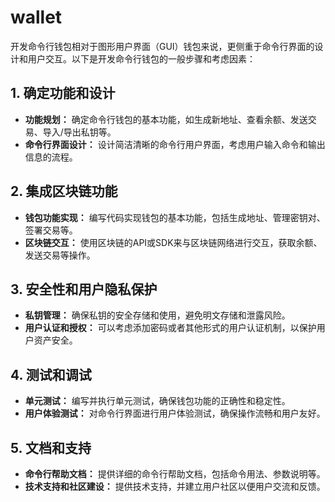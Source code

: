 # wallet

开发命令行钱包相对于图形用户界面（GUI）钱包来说，更侧重于命令行界面的设计和用户交互。以下是开发命令行钱包的一般步骤和考虑因素：

## 1. 确定功能和设计

- **功能规划：** 确定命令行钱包的基本功能，如生成新地址、查看余额、发送交易、导入/导出私钥等。
- **命令行界面设计：** 设计简洁清晰的命令行用户界面，考虑用户输入命令和输出信息的流程。

## 2. 集成区块链功能
- **钱包功能实现：** 编写代码实现钱包的基本功能，包括生成地址、管理密钥对、签署交易等。
- **区块链交互：** 使用区块链的API或SDK来与区块链网络进行交互，获取余额、发送交易等操作。

## 3. 安全性和用户隐私保护
- **私钥管理：** 确保私钥的安全存储和使用，避免明文存储和泄露风险。
- **用户认证和授权：** 可以考虑添加密码或者其他形式的用户认证机制，以保护用户资产安全。

## 4. 测试和调试
- **单元测试：** 编写并执行单元测试，确保钱包功能的正确性和稳定性。
- **用户体验测试：** 对命令行界面进行用户体验测试，确保操作流畅和用户友好。

## 5. 文档和支持
- **命令行帮助文档：** 提供详细的命令行帮助文档，包括命令用法、参数说明等。
- **技术支持和社区建设：** 提供技术支持，并建立用户社区以便用户交流和反馈。